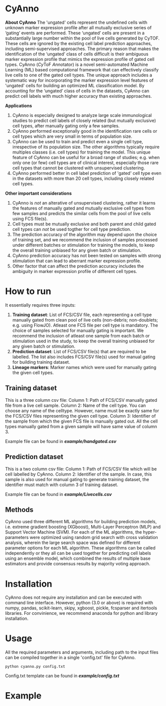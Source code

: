 # CyAnno

**About CyAnno**
The 'ungated' cells represent the undefined cells with unknown marker expression profile after all mutually exclusive series of ‘gating’ events are performed. These ‘ungated’ cells are present in a substantially large number within the pool of live cells generated by CyTOF. These cells are ignored by the existing cell label prediction approaches, including semi-supervised approaches. The primary reason that makes the identification of the ‘ungated’ class of cells difficult is their ambiguous marker expression profile that mimics the expression profile of gated cell types.
CyAnno (*Cy*ToF *Anno*tator) is a novel semi-automated Machine Learning (ML) based computational framework that can effectively classify live cells to one of the gated cell types. The unique approach includes a systematic way for incorporating the marker expression level features of 'ungated' cells for building an optimized ML classification model. By accounting for the ‘ungated’ class of cells in the datasets, CyAnno can predict cell labels with much higher accuracy than existing approaches.

**Applications**
1. CyAnno is especially designed to analyze large scale immunological studies to predict cell labels of closely related (but mutually exclusive) cell types, after manually gating only a few samples.
2. CyAnno performed exceptionally good in the identification rare cells or cell types which are very small in terms of population size.
3. CyAnno can be used to train and predict even a single cell type, irrespective of its population size. The other algorithms typically require multiples classes (i.e. cell types) for training the model. This unique feature of CyAnno can be useful for a broad range of studies; e.g. when only one (or few) cell types are of clinical interest, especially those rare cell types that cannot be clustered with unsupervised clustering. 
4. CyAnno performed better in cell label prediction of 'gated' cell type even in the datasets with more than 20 cell types, including closely related cell types. 

**Other important considerations**
1. CyAnno is _not_ an alterative of unsupervised clustering, rather it learns the features of manually gated and mutually exclusive cell types from few samples and predicts the similar cells from the pool of live cells using FCS file(s).
2. Cell types must be mutually exclusive and both parent and child gated cell types can _not_ be used togther for cell type prediction.
3. The prediction accuracy of the algorithm may depend upon the choice of training set, and we recommend the inclusion of samples processed under different batches or stimulation for training the models, to keep the overall training unbiased for any given batch or stimulation. 
4. CyAnno prediction accuracy has not been tested on samples with strong stimulation that can lead to aberrant marker expression profile.
5. Other factor that can affect the prediction accuracy includes the ambiguity in marker expression profile of different cell types.

# How to run
It essentially requires three inputs:
1. **Training dataset**: List of FCS/CSV file, each representing a cell type manually gated from clean pool of live cells (non-debris; non-doublets; e.g. using FlowJO). Atleast one FCS file per cell type is mandatory. The choice of samples selected for manually gating is important. We recommend the inclusion of atleast one sample from each batch or stimulation used in the study, to keep the overall training unbiased for any given batch or stimulation.
2. **Prediction dataset**: List of FCS/CSV file(s) that are required to be labelled. The list also includes FCS/CSV file(s) used for manual gating for building training dataset.
3. **Lineage markers**: Marker names which were used for manually gating the given cell types.

## Training dataset 
This is a three column csv file:
Column 1: Path of FCS/CSV manually gated file from a live cell sample.
Column 2: Name of the cell type. You can choose any name of the celltype. However, name must be exactly same for the FCS/CSV files representing the given cell type.
Column 3: Identifier of the sample from which the given FCS file is manually gated out. All the cell types manually gated from a given sample will have same value of column 3. 

Example file can be found in **_example/handgated.csv_**

## Prediction dataset
This is a two column csv file:
Column 1: Path of FCS/CSV file which will be cell labelled by CyAnno. 
Column 2: Identifier of the sample. In case, this sample is also used for manual gating to generate training dataset, the identifier must match with column 3 of training dataset.

Example file can be found in **_example/Livecells.csv_**

## Methods
CyAnno used three different ML algorithms for building prediction models, i.e. extreme gradient boosting (XGboost), Multi-Layer Perceptron (MLP) and Support Vector Machine (SVM). For each of the ML algorithms, the hyper-parameters were optimized using random grid search with cross validation analysis, wherein the large search space was defined for different parameter options for each ML algorithm. These algorithms can be called independently or they all can be used together for predicting cell labels using an ensemble model, which combined the results of multiple base estimators and provide consensus results by majority voting approach. 

# Installation
CyAnno does not require any installation and can be executed with command line interface. However, python (3.0 or above) is required with numpy, pandas, scikit-learn, skipy, xgboost, pickle, fcsparser and itertools libraries. For convinience, we recommend anaconda for python and library installation.

# Usage 

All the required parameters and arguments, including path to the input files can be compiled together in a single 'config.txt' file for CyAnno.

```
python cyanno.py config.txt
```
Config.txt template can be found in **_example/config.txt_**



# Example




